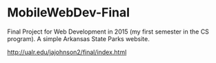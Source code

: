 # MobileWebDev-Final
Final Project for Web Development in 2015 (my first semester in the CS program).  A simple Arkansas State Parks website.

http://ualr.edu/jajohnson2/final/index.html
